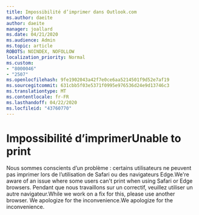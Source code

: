 ```yaml
---
title: Impossibilité d’imprimer dans Outlook.com
ms.author: daeite
author: daeite
manager: joallard
ms.date: 04/21/2020
ms.audience: Admin
ms.topic: article
ROBOTS: NOINDEX, NOFOLLOW
localization_priority: Normal
ms.custom:
- "8000046"
- "2507"
ms.openlocfilehash: 9fe1902043a42f7e0ce6aa5214501f9d52e7af19
ms.sourcegitcommit: 631cbb5f03e5371f0995e976536d24e9d13746c3
ms.translationtype: MT
ms.contentlocale: fr-FR
ms.lasthandoff: 04/22/2020
ms.locfileid: "43760770"
---
```

# <a name="unable-to-print"></a><span data-ttu-id="af043-102">Impossibilité d’imprimer</span><span class="sxs-lookup"><span data-stu-id="af043-102">Unable to print</span></span>

<span data-ttu-id="af043-103">Nous sommes conscients d’un problème : certains utilisateurs ne peuvent pas imprimer lors de l’utilisation de Safari ou des navigateurs Edge.</span><span class="sxs-lookup"><span data-stu-id="af043-103">We're aware of an issue where some users can't print when using Safari or Edge browsers.</span></span> <span data-ttu-id="af043-104">Pendant que nous travaillons sur un correctif, veuillez utiliser un autre navigateur.</span><span class="sxs-lookup"><span data-stu-id="af043-104">While we work on a fix for this, please use another browser.</span></span> <span data-ttu-id="af043-105">We apologize for the inconvenience.</span><span class="sxs-lookup"><span data-stu-id="af043-105">We apologize for the inconvenience.</span></span>